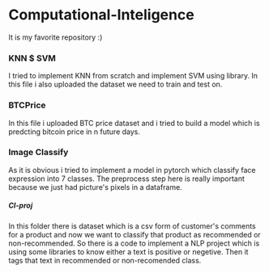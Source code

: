 # Computational-Inteligence
It is my favorite repository :)


### KNN $ SVM
I tried to implement KNN from scratch and implement SVM using library.
In this file i also uploaded the dataset we need to train and test on.

### BTCPrice
In this file i uploaded BTC price dataset and i tried to build a model which is predcting bitcoin price in n future days.

### Image Classify
As it is obvious i tried to implement a model in pytorch which classify face expression into 7 classes.
The preprocess step here is really important because we just had picture's pixels in a dataframe.


##### CI-proj
In this folder there is dataset which is a csv form of customer's comments for a product and now we want to classify that product as recommended or non-recommended. So there is a code to implement a NLP project which is using some libraries to know either a text is positive or negetive.
Then it tags that text in recommended or non-recomended class.
